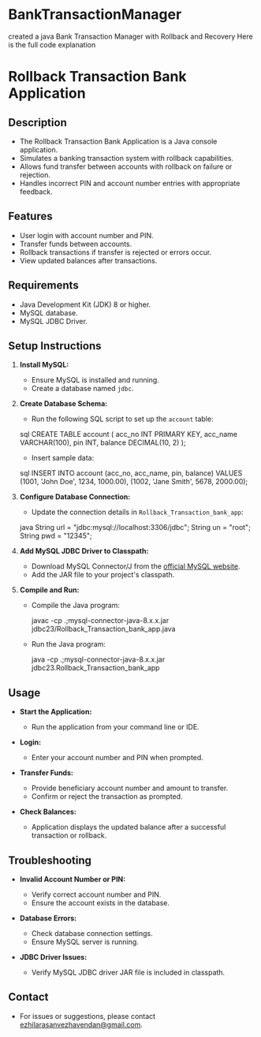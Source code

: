 # BankTransactionManager
created a java Bank Transaction Manager with Rollback and Recovery
  Here is the full code explanation 

# Rollback Transaction Bank Application

## Description

- The Rollback Transaction Bank Application is a Java console application.
- Simulates a banking transaction system with rollback capabilities.
- Allows fund transfer between accounts with rollback on failure or rejection.
- Handles incorrect PIN and account number entries with appropriate feedback.

## Features

- User login with account number and PIN.
- Transfer funds between accounts.
- Rollback transactions if transfer is rejected or errors occur.
- View updated balances after transactions.

## Requirements

- Java Development Kit (JDK) 8 or higher.
- MySQL database.
- MySQL JDBC Driver.

## Setup Instructions

1. **Install MySQL:**
   - Ensure MySQL is installed and running.
   - Create a database named `jdbc`.

2. **Create Database Schema:**
   - Run the following SQL script to set up the `account` table:

    sql
     CREATE TABLE account (
         acc_no INT PRIMARY KEY,
         acc_name VARCHAR(100),
         pin INT,
         balance DECIMAL(10, 2)
     );
    

   - Insert sample data:

    sql
     INSERT INTO account (acc_no, acc_name, pin, balance) VALUES
     (1001, 'John Doe', 1234, 1000.00),
     (1002, 'Jane Smith', 5678, 2000.00);
    

3. **Configure Database Connection:**
   - Update the connection details in `Rollback_Transaction_bank_app`:

    java
     String url = "jdbc:mysql://localhost:3306/jdbc";
     String un = "root";
     String pwd = "12345";
    

4. **Add MySQL JDBC Driver to Classpath:**
   - Download MySQL Connector/J from the [official MySQL website](https://dev.mysql.com/downloads/connector/j/).
   - Add the JAR file to your project's classpath.

5. **Compile and Run:**
   - Compile the Java program:

     
     javac -cp .;mysql-connector-java-8.x.x.jar jdbc23/Rollback_Transaction_bank_app.java
    

   - Run the Java program:

     
     java -cp .;mysql-connector-java-8.x.x.jar jdbc23.Rollback_Transaction_bank_app
    

## Usage

- **Start the Application:**
  - Run the application from your command line or IDE.

- **Login:**
  - Enter your account number and PIN when prompted.

- **Transfer Funds:**
  - Provide beneficiary account number and amount to transfer.
  - Confirm or reject the transaction as prompted.

- **Check Balances:**
  - Application displays the updated balance after a successful transaction or rollback.

## Troubleshooting

- **Invalid Account Number or PIN:**
  - Verify correct account number and PIN.
  - Ensure the account exists in the database.

- **Database Errors:**
  - Check database connection settings.
  - Ensure MySQL server is running.

- **JDBC Driver Issues:**
  - Verify MySQL JDBC driver JAR file is included in classpath.

## Contact

- For issues or suggestions, please contact ezhilarasanvezhavendan@gmail.com.
